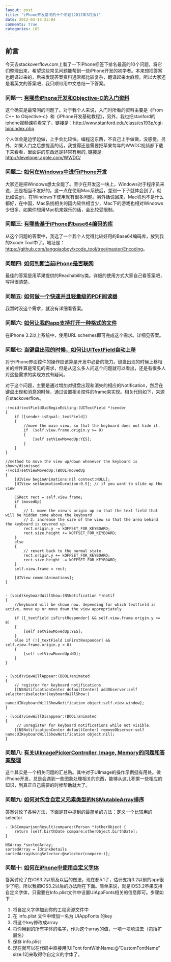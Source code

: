 ```yaml
---
layout: post
title: "iPhone开发常问的十个问题(2012年3月版)"
date: 2012-03-15 22:04
comments: true
categories: iOS
---
```


## 前言
今天去stackoverflow.com上看了一下iPhone标签下排名最高的10个问题，将它们整理出来，希望这些常见问题能帮到一些iPhone开发的初学者。本来想把答案也翻译过来的，后来发现答案资料通常都比较复杂，翻译起来太麻烦。所以大家还是看英文的答案吧，我只顺带用中文总结一下答案。

<!-- more -->

### 问题一: [有哪些iPhone开发和Objective-C的入门资料](http://stackoverflow.com/questions/1939/how-to-articles-for-iphone-development-and-objective-c)

这个确实是最常问的问题了。对于我个人来说，入门时所看的资料主要是《From C++ to Objective-c》和《iPhone开发基础教程》，另外，我也把stanford的iphone视频课程看完了，链接是：<http://www.stanford.edu/class/cs193p/cgi-bin/index.php>

个人体会是边学边做，上手会比较快。编程这东西，不自己上手做做，没感觉。另外，如果入门之后想提高的话，我觉得还是需要把苹果每年的WWDC视频都下载下来看看，里面讲的东西还是非常有用的, 链接是: <http://developer.apple.com/WWDC/>

### 问题二: [如何在Windows中进行iPhone开发](http://stackoverflow.com/questions/113547/iphone-development-on-windows)

大家还是把Windows想太全能了。至少在开发这一块上，Windows对于程序员来说，还是相当不友好的。这一点在使用Mac系统后，差别一下子就体会到了。就比如说git，在Windows下使用就有很多问题。另外话说回来，Mac机也不是什么都好，在中国，Mac系统相关的国内软件相当少，Mac下的游戏也相对Windows少很多，如果你想用Mac机来娱乐的话，会比较受限制。


### 问题三: [有哪些基于iPhone的base64编码的库](http://stackoverflow.com/questions/392464/any-base64-library-on-iphone-sdk)

从这个问题的答案中，我选了一个我个人觉得比较好用的Base64编码库，放到我的Xcode Tool中了。地址是：<https://github.com/tangqiaoboy/xcode_tool/tree/master/Encoding>。

### 问题四: [如何判断当前iPhone是否联网](http://stackoverflow.com/questions/1083701/how-to-check-for-an-active-internet-connection-on-iphone-sdk)

最佳的答案是用苹果提供的Reachability类。详细的使用方式大家自己看答案吧，写得很清楚。

### 问题五: [如何做一个快速并且轻量级的PDF阅读器](http://stackoverflow.com/questions/3889634/fast-and-lean-pdf-viewer-for-iphone-ipad-ios-tips-and-hints)

我暂时没这个需求，就没有详细看答案。

### 问题六: [如何让我的app支持打开一种格式的文件](http://stackoverflow.com/questions/2774343/how-do-i-associate-file-types-with-an-iphone-application)

在iPhone 3.2以上系统中，使用URL schemes即可完成这个需求。详细见答案。

### 问题七: [当键盘出现的时候，如何让UITextField自动上移](http://stackoverflow.com/questions/1126726/how-to-make-a-uitextfield-move-up-when-keyboard-is-present)

对于iPhone界面控件的操作应该算是开发中必备的能力。键盘出现的时候上移相关的控件算是常见的需求，但是从这么多人问这个问题就可以看出，还是有很多人对这些需求的实现方式有疑问。

对于这个问题，主要是通过增加对键盘出现和消失的相应的Notification，然后在键盘出现和消息的时候，通过设置相关控件的frame来实现。相关代码如下，来源自stackoverflow。

``` objc
-(void)textFieldDidBeginEditing:(UITextField *)sender
{
    if ([sender isEqual:_textField])
    {
        //move the main view, so that the keyboard does not hide it.
        if  (self.view.frame.origin.y >= 0)
        {
            [self setViewMovedUp:YES];
        }
    }
}

//method to move the view up/down whenever the keyboard is shown/dismissed
-(void)setViewMovedUp:(BOOL)movedUp
{
    [UIView beginAnimations:nil context:NULL];
    [UIView setAnimationDuration:0.5]; // if you want to slide up the view

    CGRect rect = self.view.frame;
    if (movedUp)
    {
        // 1. move the view's origin up so that the text field that will be hidden come above the keyboard 
        // 2. increase the size of the view so that the area behind the keyboard is covered up.
        rect.origin.y -= kOFFSET_FOR_KEYBOARD;
        rect.size.height += kOFFSET_FOR_KEYBOARD;
    }
    else
    {
        // revert back to the normal state.
        rect.origin.y += kOFFSET_FOR_KEYBOARD;
        rect.size.height -= kOFFSET_FOR_KEYBOARD;
    }
    self.view.frame = rect;

    [UIView commitAnimations];
}


- (void)keyboardWillShow:(NSNotification *)notif
{
    //keyboard will be shown now. depending for which textfield is active, move up or move down the view appropriately

    if ([_textField isFirstResponder] && self.view.frame.origin.y >= 0)
    {
        [self setViewMovedUp:YES];
    }
    else if (![_textField isFirstResponder] && self.view.frame.origin.y < 0)
    {
        [self setViewMovedUp:NO];
    }
}


- (void)viewWillAppear:(BOOL)animated
{
    // register for keyboard notifications
    [[NSNotificationCenter defaultCenter] addObserver:self selector:@selector(keyboardWillShow:) 
                                                 name:UIKeyboardWillShowNotification object:self.view.window]; 
}

- (void)viewWillDisappear:(BOOL)animated
{
     // unregister for keyboard notifications while not visible.
    [[NSNotificationCenter defaultCenter] removeObserver:self name:UIKeyboardWillShowNotification object:nil]; 
}
```

### 问题八: [有关UIImagePickerController, Image, Memory的问题和答案整理](http://stackoverflow.com/questions/1282830/uiimagepickercontroller-uiimage-memory-and-more)

这个其实是一个相关问题的汇总贴。其中对于UIImage的操作示例挺有用处。做iPhone开发，总是会遇到一些图象处理相关的东西，能够从这儿积累一些相应的知识，到真正自己需要的时候帮助就大了。

### 问题九: [如何对包含自定义元素类型的NSMutableArray排序](http://stackoverflow.com/questions/805547/how-to-sort-an-nsmutablearray-with-custom-objects-in-it)

答案讨论了各种方法，下面是其中提到的最简单的方法：定义一个比较用的selector

``` objc
- (NSComparisonResult)compare:(Person *)otherObject {
    return [self.birthDate compare:otherObject.birthDate];
}

NSArray *sortedArray;
sortedArray = [drinkDetails sortedArrayUsingSelector:@selector(compare:)];
```

### 问题十: [如何在iPhone中使用自定义字体](http://stackoverflow.com/questions/360751/can-i-embed-a-custom-font-in-an-iphone-application)

答案讨论了在iOS3.2以前及以后的做法，现在都5.1了，估计支持3.2以前的app很少了吧。所以我把iOS3.2以后的办法附在下面。简单来说，就是iOS3.2苹果支持自定义字体，只需要在Info.plist文件中设置UIAppFonts相关的信息即可。步骤如下：

 1. 将自定义字体加到你的工程资源文件中
 1. 在 info.plist 文件中增加一名为 UIAppFonts 的key
 1. 将这个key修改成array
 1. 将你用到的所有字体的名字，作为这个array的值，一项一项填进去（包括扩展名）
 1. 保存 info.plist
 1. 现在就可以在代码中直接用[UIFont fontWithName:@”CustomFontName” size:12]来取得你自定义的字体了。 
